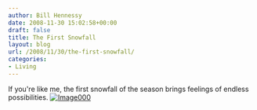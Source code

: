 ```yaml
---
author: Bill Hennessy
date: 2008-11-30 15:02:58+00:00
draft: false
title: The First Snowfall
layout: blog
url: /2008/11/30/the-first-snowfall/
categories:
- Living
---
```


If you're like me, the first snowfall of the season brings feelings of endless possibilities. [![Image000](https://hennessysview.com/wp-content/uploads/2008/11/image000-thumb1.jpg)
](https://hennessysview.com/wp-content/uploads/2008/11/image0001.jpg)
